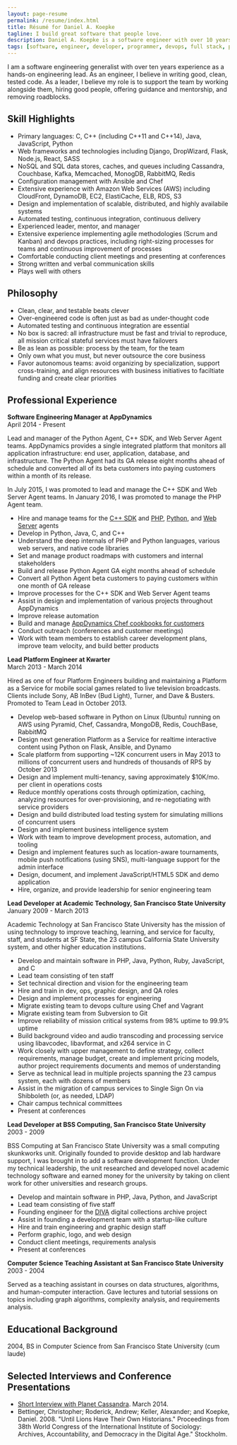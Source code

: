 ```yaml
---
layout: page-resume
permalink: /resume/index.html
title: Résumé for Daniel A. Koepke
tagline: I build great software that people love.
description: Daniel A. Koepke is a software engineer with over 10 years of experience. This is his résumé.
tags: [software, engineer, developer, programmer, devops, full stack, platform, backend, python, aws, nosql, ruby, c, c++, javascript, java, scalability, high availability, architecture, lean, agile, scrum, kanban, distributed computing, algorithms, cloud computing, manager, lead, apache, web server, apm, performance, monitoring, server, server-side]
---
```


I am a software engineering generalist with over ten years experience as a hands-on engineering lead. As an engineer, I believe in writing good, clean, tested code. As a leader, I believe my role is to support the team by working alongside them, hiring good people, offering guidance and mentorship, and removing roadblocks.

## Skill Highlights

* Primary languages: C, C++ (including C++11 and C++14), Java, JavaScript, Python
* Web frameworks and technologies including Django, DropWizard, Flask, Node.js, React, SASS
* NoSQL and SQL data stores, caches, and queues including Cassandra, Couchbase, Kafka, Memcached, MonogDB, RabbitMQ, Redis
* Configuration management with Ansible and Chef
* Extensive experience with Amazon Web Services (AWS) including CloudFront, DynamoDB, EC2, ElastiCache, ELB, RDS, S3
* Design and implementation of scalable, distributed, and highly availabile systems
* Automated testing, continuous integration, continuous delivery
* Experienced leader, mentor, and manager
* Extensive experience implementing agile methodologies (Scrum and Kanban) and devops practices, including right-sizing processes for teams and continuous improvement of processes
* Comfortable conducting client meetings and presenting at conferences
* Strong written and verbal communication skills
* Plays well with others

## Philosophy

* Clean, clear, and testable beats clever
* Over-engineered code is often just as bad as under-thought code
* Automated testing and continuous integration are essential
* No box is sacred: all infrastructure must be fast and trivial to reproduce, all mission critical stateful services must have failovers
* Be as lean as possible: process by the team, for the team
* Only own what you must, but never outsource the core business
* Favor autonomous teams: avoid organizing by specialization, support cross-training, and align resources with business initiatives to faciltiate funding and create clear priorities

## Professional Experience

**Software Engineering Manager at AppDynamics**<br>
April 2014 - Present

Lead and manager of the Python Agent, C++ SDK, and Web Server Agent teams. AppDynamics provides a single integrated platform that monitors all application infrastructure: end user, application, database, and infrastructure. The Python Agent had its GA release eight months ahead of schedule and converted all of its beta customers into paying customers within a month of its release.

In July 2015, I was promoted to lead and manage the C++ SDK and Web Server Agent teams. In January 2016, I was promoted to manage the PHP Agent team.

* Hire and manage teams for the [C++ SDK](http://www.appdynamics.com/cpp/) and [PHP](http://appdynamics.com/php/), [Python](http://appdynamics.com/python), and [Web Server](http://www.appdynamics.com/apache-web-server/) agents
* Develop in Python, Java, C, and C++
* Understand the deep internals of PHP and Python languages, various web servers, and native code libraries
* Set and manage product roadmaps with customers and internal stakeholders
* Build and release Python Agent GA eight months ahead of schedule
* Convert all Python Agent beta customers to paying customers within one month of GA release
* Improve processes for the C++ SDK and Web Server Agent teams
* Assist in design and implementation of various projects throughout AppDynamics
* Improve release automation
* Build and manage [AppDynamics Chef cookbooks for customers](https://github.com/appdynamics/appdynamics-cookbooks)
* Conduct outreach (conferences and customer meetings)
* Work with team members to establish career development plans, improve team velocity, and build better products

**Lead Platform Engineer at Kwarter**<br>
March 2013 - March 2014

Hired as one of four Platform Engineers building and maintaining a Platform as a Service for mobile social games related to live television broadcasts. Clients include Sony, AB InBev (Bud Light), Turner, and Dave & Busters. Promoted to Team Lead in October 2013.

* Develop web-based software in Python on Linux (Ubuntu) running on AWS using Pyramid, Chef, Cassandra, MongoDB, Redis, CouchBase, RabbitMQ
* Design next generation Platform as a Service for realtime interactive content using Python on Flask, Ansible, and Dynamo
* Scale platform from supporting ~12K concurrent users in May 2013 to millions of concurrent users and hundreds of thousands of RPS by October 2013
* Design and implement multi-tenancy, saving approximately $10K/mo. per client in operations costs
* Reduce monthly operations costs through optimization, caching, analyzing resources for over-provisioning, and re-negotiating with service providers
* Design and build distributed load testing system for simulating millions of concurrent users
* Design and implement business intelligence system
* Work with team to improve development process, automation, and tooling
* Design and implement features such as location-aware tournaments, mobile push notifications (using SNS), multi-language support for the admin interface
* Design, document, and implement JavaScript/HTML5 SDK and demo application
* Hire, organize, and provide leadership for senior engineering team

**Lead Developer at Academic Technology, San Francisco State University**<br>
January 2009 - March 2013

Academic Technology at San Francisco State University has the mission of using technology to improve teaching, learning, and service for faculty, staff, and students at SF State, the 23 campus California State University system, and other higher education institutions.

* Develop and maintain software in PHP, Java, Python, Ruby, JavaScript, and C
* Lead team consisting of ten staff
* Set technical direction and vision for the engineering team
* Hire and train in dev, ops, graphic design, and QA roles
* Design and implement processes for engineering
* Migrate existing team to devops culture using Chef and Vagrant
* Migrate existing team from Subversion to Git
* Improve reliability of mission critical systems from 98% uptime to 99.9% uptime
* Build background video and audio transcoding and processing service using libavcodec, libavformat, and x264 service in C
* Work closely with upper management to define strategy, collect requirements, manage budget, create and implement pricing models, author project requirements documents and memos of understanding
* Serve as technical lead in multiple projects spanning the 23 campus system, each with dozens of members
* Assist in the migration of campus services to Single Sign On via Shibboleth (or, as needed, LDAP)
* Chair campus technical committees
* Present at conferences

**Lead Developer at BSS Computing, San Francisco State University**<br>
2003 - 2009

BSS Computing at San Francisco State University was a small computing skunkworks unit. Originally founded to provide desktop and lab hardware support, I was brought in to add a software development function. Under my technical leadership, the unit researched and developed novel academic technology software and earned money for the university by taking on client work for other universities and research groups.

* Develop and maintain software in PHP, Java, Python, and JavaScript
* Lead team consisting of five staff
* Founding engineer for the [DIVA](https://diva.sfsu.edu/) digital collections archive project
* Assist in founding a development team with a startup-like culture
* Hire and train engineering and graphic design staff
* Perform graphic, logo, and web design
* Conduct client meetings, requirements analysis
* Present at conferences

**Computer Science Teaching Assistant at San Francisco State University**<br>
2003 - 2004

Served as a teaching assistant in courses on data structures, algorithms, and human-computer interaction. Gave lectures and tutorial sessions on topics including graph algorithms, complexity analysis, and requirements analysis.

## Educational Background

2004, BS in Computer Science from San Francisco State University (cum laude)

## Selected Interviews and Conference Presentations

* [Short Interview with Planet Cassandra](http://planetcassandra.org/blog/post/kwarter-brings-gamification-to-live-television-in-real-time-with-apache-cassandra/). March 2014.
* Bettinger, Christopher; Roderick, Andrew; Keller, Alexander; and Koepke, Daniel. 2008. "Until Lions Have Their Own Historians." Proceedings from 38th World Congress of the International Institute of Sociology: Archives, Accountability, and Democracy in the Digital Age." Stockholm.
